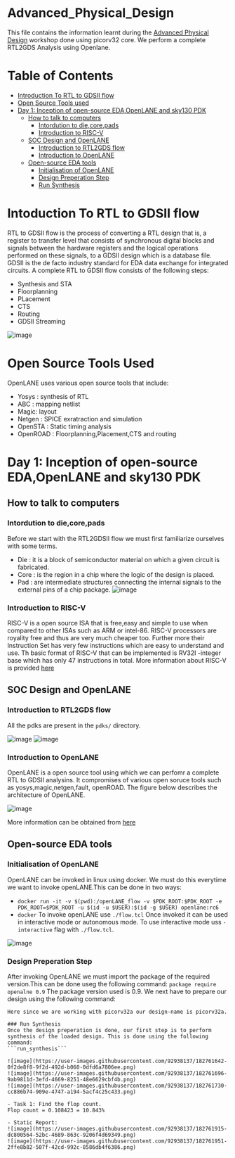 # Advanced_Physical_Design
This file contains the information learnt during the [Advanced Physical Design](https://www.vlsisystemdesign.com/advanced-physical-design-using-openlane-sky130/) workshop done using picorv32 core. We perform a complete RTL2GDS Analysis using Openlane.

# Table of Contents
- [Introduction To RTL to GDSII flow](https://github.com/Shris7/Advanced_Physical_Design/edit/main/README.md#intoduction-to-rtl-to-gdsii-flow)
- [Open Source Tools used](https://github.com/Shris7/Advanced_Physical_Design/edit/main/README.md#open-source-tools-used)
- [Day 1: Inception of open-source EDA,OpenLANE and sky130 PDK](https://github.com/Shris7/Advanced_Physical_Design/edit/main/README.md#day-1-inception-of-open-source-edaopenlane-and-sky130-pdk)
   - [How to talk to computers](https://github.com/Shris7/Advanced_Physical_Design/edit/main/README.md#how-to-talk-to-computers) 
      -  [Intordution to die,core,pads](https://github.com/Shris7/Advanced_Physical_Design/edit/main/README.md#intordution-to-diecorepads)
      -  [Introduction to RISC-V](https://github.com/Shris7/Advanced_Physical_Design/edit/main/README.md#introduction-to-risc-v)
   -  [SOC Design and OpenLANE](https://github.com/Shris7/Advanced_Physical_Design/edit/main/README.md#soc-design-and-openlane)
      -   [Introduction to RTL2GDS flow](https://github.com/Shris7/Advanced_Physical_Design/edit/main/README.md#introduction-to-rtl2gds-flow) 
      -   [Introduction to OpenLANE](https://github.com/Shris7/Advanced_Physical_Design/edit/main/README.md#introduction-to-openlane)
   -  [Open-source EDA tools](https://github.com/Shris7/Advanced_Physical_Design/edit/main/README.md#open-source-eda-tools)
      -   [Initialisation of OpenLANE](https://github.com/Shris7/Advanced_Physical_Design/edit/main/README.md#initialisation-of-openlane)
      -   [Design Preperation Step](https://github.com/Shris7/Advanced_Physical_Design/edit/main/README.md#design-preperation-step)
      -   [Run Synthesis](https://github.com/Shris7/Advanced_Physical_Design/edit/main/README.md#run-synthesis)   
 
 
 # Intoduction To RTL to GDSII flow
 RTL to GDSII flow is the process of converting a RTL design that is, a register to transfer level that consists of synchronous digital blocks and signals between the hardware registers and the logical operations performed on these signals, to a GDSII design which is a database file. GDSII is the de facto industry standard for EDA data exchange for integrated circuits.
 A complete RTL to GDSII flow consists of the following steps:
 - Synthesis and STA
 - Floorplanning
 - PLacement
 - CTS
 - Routing
 - GDSII Streaming
 
 ![image](https://user-images.githubusercontent.com/92938137/182756972-cb19a8da-36d1-44ea-80c9-abe59fd562f8.png)

 # Open Source Tools Used
 OpenLANE uses various open source tools that include:
 - Yosys : synthesis of RTL
 - ABC : mapping netlist
 - Magic: layout
 - Netgen : SPICE exratraction and simulation
 - OpenSTA : Static timing analysis
 - OpenROAD : Floorplanning,Placement,CTS and routing
 
 # Day 1: Inception of open-source EDA,OpenLANE and sky130 PDK
 ## How to talk to computers
 ### Intordution to die,core,pads
 Before we start with the RTL2GDSII flow we must first familiarize ourselves with some terms.
 - Die : it is a block of semiconductor material on which a given circuit is fabricated.
 - Core : is the region in a chip where the logic of the design is placed.
 - Pad : are intermediate structures connecting the internal signals to the external pins of a chip package.
 ![image](https://user-images.githubusercontent.com/92938137/182757008-5a5db95e-518b-40ca-8d93-600c260f6c7b.png)

 ### Introduction to RISC-V
 RISC-V is a open source ISA that is free,easy and simple to use when compared to other ISAs such as ARM or intel-86. RISC-V processors are royality free and thus are very much cheaper too. Further more their Instruction Set has very few instructions which are easy to understand and use. Th basic format of RISC-V that can be implemented is RV32I -integer base which has only 47 instructions in total. More information about RISC-V is provided [here](https://github.com/Shris7/riscv_myth)
 
 ## SOC Design and OpenLANE
 ### Introduction to RTL2GDS flow
 All the pdks are present in the ```pdks/``` directory. 
 
![image](https://user-images.githubusercontent.com/92938137/182759376-8d1e21b1-8bf5-4983-b86c-1726d083e353.png)
![image](https://user-images.githubusercontent.com/92938137/182759422-e72ffdf5-8deb-4a15-adab-530fad25903c.png)

 ### Introduction to OpenLANE
 OpenLANE is a open source tool using which we can perfomr a complete RTL to GDSII analysins. It compromises of various open soruce tools such as yosys,magic,netgen,fault, openROAD. The figure below describes the architecture of OpenLANE.
 
 ![image](https://user-images.githubusercontent.com/92938137/182760008-1ce00f18-20e4-4e08-9223-d0694ec9f2af.png)

More information can be obtained from [here](https://github.com/efabless/openlane)
 
 ## Open-source EDA tools
 ### Initialisation of OpenLANE
 OpenLANE can be invoked in linux using docker. We must do this everytime we want to invoke openLANE.This can be done in two ways:
 - ```docker run -it -v $(pwd):/openLANE_flow -v $PDK_ROOT:$PDK_ROOT -e PDK_ROOT=$PDK_ROOT -u $(id -u $USER):$(id -g $USER) openlane:rc6```
 - ```docker```
 To invoke openLANE use ```./flow.tcl```
 Once invoked it can be used in interactive mode or autonomous mode.
 To use interactive mode uss ```-interactive``` flag with ```./flow.tcl```.
 
 ![image](https://user-images.githubusercontent.com/92938137/182760948-22e398ec-c3d0-416e-a645-b89dd6e509eb.png)

 ### Design Preperation Step
 After invoking OpenLANE we must import the package of the required version.This can be done useg the following command:
 ```package require openalne 0.9```
 The package version used is 0.9.
 We next have to prepare our design using the following command:
 ```prep -design <design-name>.
 Here since we are working with picorv32a our design-name is picorv32a.
 
 ### Run Synthesis
Once the design preperation is done, our first step is to perform synthesis of the loaded design. This is done using the following command:
```run_synthesis```

![image](https://user-images.githubusercontent.com/92938137/182761642-0f2de8f8-9f2d-492d-b060-0dfd6a7806ee.png)
![image](https://user-images.githubusercontent.com/92938137/182761696-9ab9811d-3efd-4669-8251-48e6629cbf4b.png)
![image](https://user-images.githubusercontent.com/92938137/182761730-cc886b74-909e-4747-a194-5acf4c25c433.png)

- Task 1: Find the flop count.
Flop count = 0.108423 = 10.843%

- Static Report:
![image](https://user-images.githubusercontent.com/92938137/182761915-dc800564-52bc-4689-863c-9206f4d69349.png)
![image](https://user-images.githubusercontent.com/92938137/182761951-2ffe8b82-507f-42cd-992c-8586db4f6386.png)
